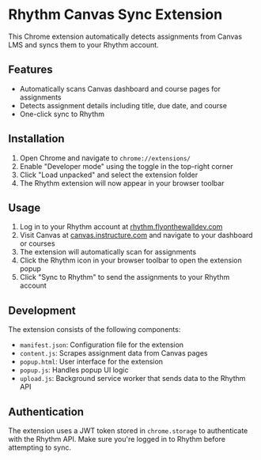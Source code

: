 # Rhythm Canvas Sync Extension

This Chrome extension automatically detects assignments from Canvas LMS and syncs them to your Rhythm account.

## Features

- Automatically scans Canvas dashboard and course pages for assignments
- Detects assignment details including title, due date, and course
- One-click sync to Rhythm

## Installation

1. Open Chrome and navigate to `chrome://extensions/`
2. Enable "Developer mode" using the toggle in the top-right corner
3. Click "Load unpacked" and select the extension folder
4. The Rhythm extension will now appear in your browser toolbar

## Usage

1. Log in to your Rhythm account at [rhythm.flyonthewalldev.com](https://rhythm.flyonthewalldev.com)
2. Visit Canvas at [canvas.instructure.com](https://canvas.instructure.com) and navigate to your dashboard or courses
3. The extension will automatically scan for assignments
4. Click the Rhythm icon in your browser toolbar to open the extension popup
5. Click "Sync to Rhythm" to send the assignments to your Rhythm account

## Development

The extension consists of the following components:

- `manifest.json`: Configuration file for the extension
- `content.js`: Scrapes assignment data from Canvas pages
- `popup.html`: User interface for the extension
- `popup.js`: Handles popup UI logic
- `upload.js`: Background service worker that sends data to the Rhythm API

## Authentication

The extension uses a JWT token stored in `chrome.storage` to authenticate with the Rhythm API.
Make sure you're logged in to Rhythm before attempting to sync.
